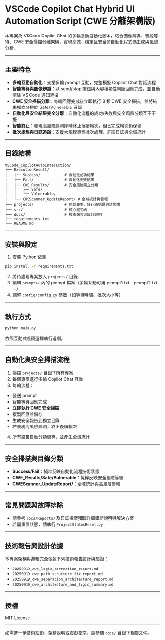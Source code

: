 # VSCode Copilot Chat Hybrid UI Automation Script (CWE 分離架構版)

本專案為 VSCode Copilot Chat 的多輪互動自動化腳本，結合圖像辨識、智能等待、CWE 安全掃描分離架構，實現高效、穩定且安全的自動化程式碼生成與風險分析。

---

## 主要特色

- **多輪互動自動化**：支援多輪 prompt 互動，完整模擬 Copilot Chat 對話流程
- **智能等待與圖像辨識**：以 send/stop 按鈕與內容穩定性判斷回應完成，並自動清除 VS Code 通知遮擋
- **CWE 安全掃描分離**：每輪回應完成後立即執行 8 類 CWE 安全掃描，並將結果獨立分類於 Safe/Vulnerable 目錄
- **自動化與安全結果完全分離**：自動化流程的成功/失敗與安全風險分類互不干擾
- **智能終止**：發現高風險漏洞即時終止後續輪次，但已完成輪次仍保留
- **批次處理與日誌追蹤**：支援大規模專案批次處理、詳細日誌與全域統計

---

## 目錄結構

```
VSCode_CopilotAutoInteraction/
├── ExecutionResult/
│   ├── Success/           # 自動化成功結果
│   ├── Fail/              # 自動化失敗結果
│   ├── CWE_Results/       # 安全風險獨立分類
│   │   ├── Safe/
│   │   └── Vulnerable/
│   └── CWEScanner_UpdateReport/ # 全域統計與警報
├── projects/              # 原始專案，僅存原始碼與狀態檔
├── src/                   # 核心程式碼
├── docs/                  # 技術報告與設計說明
├── requirements.txt
└── README.md
```

---

## 安裝與設定

1. 安裝 Python 依賴
  ```bash
  pip install -r requirements.txt
  ```
2. 將待處理專案放入 `projects/` 目錄
3. 編輯 `prompts/` 內的 prompt 檔案（多輪互動可用 prompt1.txt、prompt2.txt ...）
4. 調整 `config/config.py` 參數（如等待時間、批次大小等）

---

## 執行方式

```bash
python main.py
```
依照互動式視窗選擇執行選項。

---

## 自動化與安全掃描流程

1. 掃描 `projects/` 目錄下所有專案
2. 每個專案進行多輪 Copilot Chat 互動
3. 每輪流程：
  - 發送 prompt
  - 智能等待回應完成
  - **立即執行 CWE 安全掃描**
  - 複製回應並儲存
  - 生成安全報告到獨立目錄
  - 若發現高風險漏洞，終止後續輪次
4. 所有結果自動分類儲存，並產生全域統計

---

## 安全掃描與目錄分類

- **Success/Fail**：純粹反映自動化流程技術狀態
- **CWE_Results/Safe/Vulnerable**：純粹反映安全風險等級
- **CWEScanner_UpdateReport/**：全域統計與高風險警報

---

## 常見問題與故障排除

- 請參考 `docs/Reports/` 及日誌檔案獲取詳細錯誤說明與解決方案
- 若需重置狀態，請執行 `ProjectStatusReset.py`

---

## 技術報告與設計依據

本專案架構與邏輯完全依據下列技術報告設計與驗證：
- `20250919_cwe_logic_correction_report.md`
- `20250919_cwe_path_structure_fix_report.md`
- `20250919_cwe_separation_architecture_report.md`
- `20250919_cwe_architecture_and_logic_summary.md`

---

## 授權

MIT License

---

如需進一步技術細節、架構說明或貢獻指南，請參閱 `docs/` 目錄下相關文件。